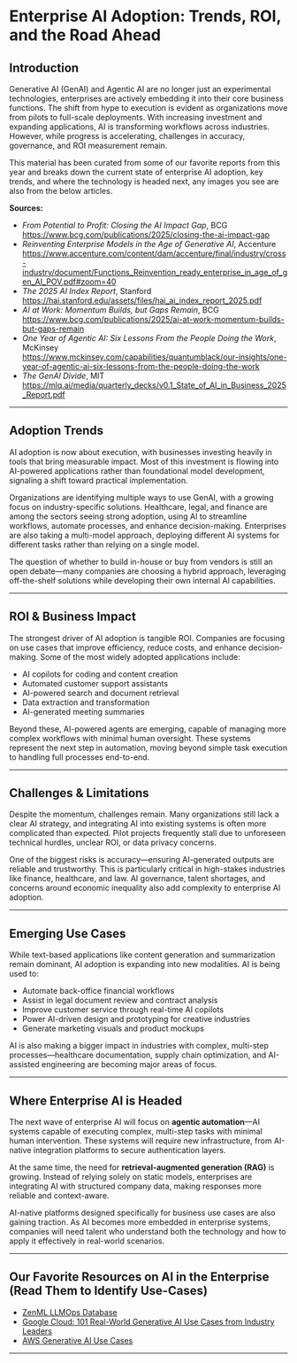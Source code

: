 # Enterprise AI Adoption: Trends, ROI, and the Road Ahead

## Introduction

Generative AI (GenAI) and Agentic AI are no longer just an experimental technologies, enterprises are actively embedding it into their core business functions. The shift from hype to execution is evident as organizations move from pilots to full-scale deployments. With increasing investment and expanding applications, AI is transforming workflows across industries. However, while progress is accelerating, challenges in accuracy, governance, and ROI measurement remain.

This material has been curated from some of our favorite reports from this year and breaks down the current state of enterprise AI adoption, key trends, and where the technology is headed next, any images you see are also from the below articles.

**Sources:**

- *From Potential to Profit: Closing the AI Impact Gap*, BCG  
  https://www.bcg.com/publications/2025/closing-the-ai-impact-gap
- *Reinventing Enterprise Models in the Age of Generative AI*, Accenture  
  https://www.accenture.com/content/dam/accenture/final/industry/cross-industry/document/Functions_Reinvention_ready_enterprise_in_age_of_gen_AI_POV.pdf#zoom=40
- *The 2025 AI Index Report*, Stanford  
  https://hai.stanford.edu/assets/files/hai_ai_index_report_2025.pdf
- *AI at Work: Momentum Builds, but Gaps Remain*, BCG  
  https://www.bcg.com/publications/2025/ai-at-work-momentum-builds-but-gaps-remain
- *One Year of Agentic AI: Six Lessons From the People Doing the Work*, McKinsey  
  https://www.mckinsey.com/capabilities/quantumblack/our-insights/one-year-of-agentic-ai-six-lessons-from-the-people-doing-the-work
- *The GenAI Divide*, MIT  
  https://mlq.ai/media/quarterly_decks/v0.1_State_of_AI_in_Business_2025_Report.pdf

---

## Adoption Trends

AI adoption is now about execution, with businesses investing heavily in tools that bring measurable impact. Most of this investment is flowing into AI-powered applications rather than foundational model development, signaling a shift toward practical implementation.

Organizations are identifying multiple ways to use GenAI, with a growing focus on industry-specific solutions. Healthcare, legal, and finance are among the sectors seeing strong adoption, using AI to streamline workflows, automate processes, and enhance decision-making. Enterprises are also taking a multi-model approach, deploying different AI systems for different tasks rather than relying on a single model.

The question of whether to build in-house or buy from vendors is still an open debate—many companies are choosing a hybrid approach, leveraging off-the-shelf solutions while developing their own internal AI capabilities.

---

## ROI & Business Impact

The strongest driver of AI adoption is tangible ROI. Companies are focusing on use cases that improve efficiency, reduce costs, and enhance decision-making. Some of the most widely adopted applications include:

- AI copilots for coding and content creation  
- Automated customer support assistants  
- AI-powered search and document retrieval  
- Data extraction and transformation  
- AI-generated meeting summaries  

Beyond these, AI-powered agents are emerging, capable of managing more complex workflows with minimal human oversight. These systems represent the next step in automation, moving beyond simple task execution to handling full processes end-to-end.

---

## Challenges & Limitations

Despite the momentum, challenges remain. Many organizations still lack a clear AI strategy, and integrating AI into existing systems is often more complicated than expected. Pilot projects frequently stall due to unforeseen technical hurdles, unclear ROI, or data privacy concerns.

One of the biggest risks is accuracy—ensuring AI-generated outputs are reliable and trustworthy. This is particularly critical in high-stakes industries like finance, healthcare, and law. AI governance, talent shortages, and concerns around economic inequality also add complexity to enterprise AI adoption.

---

## Emerging Use Cases

While text-based applications like content generation and summarization remain dominant, AI adoption is expanding into new modalities. AI is being used to:

- Automate back-office financial workflows  
- Assist in legal document review and contract analysis  
- Improve customer service through real-time AI copilots  
- Power AI-driven design and prototyping for creative industries  
- Generate marketing visuals and product mockups  

AI is also making a bigger impact in industries with complex, multi-step processes—healthcare documentation, supply chain optimization, and AI-assisted engineering are becoming major areas of focus.

---

## Where Enterprise AI is Headed

The next wave of enterprise AI will focus on **agentic automation**—AI systems capable of executing complex, multi-step tasks with minimal human intervention. These systems will require new infrastructure, from AI-native integration platforms to secure authentication layers.

At the same time, the need for **retrieval-augmented generation (RAG)** is growing. Instead of relying solely on static models, enterprises are integrating AI with structured company data, making responses more reliable and context-aware.

AI-native platforms designed specifically for business use cases are also gaining traction. As AI becomes more embedded in enterprise systems, companies will need talent who understand both the technology and how to apply it effectively in real-world scenarios.

---

## Our Favorite Resources on AI in the Enterprise (Read Them to Identify Use-Cases)

- [ZenML LLMOps Database](https://www.zenml.io/llmops-database)  
- [Google Cloud: 101 Real-World Generative AI Use Cases from Industry Leaders](https://cloud.google.com/transform/101-real-world-generative-ai-use-cases-from-industry-leaders)  
- [AWS Generative AI Use Cases](https://aws.amazon.com/ai/generative-ai/use-cases/?awsm.page-customer-references=1)

---
